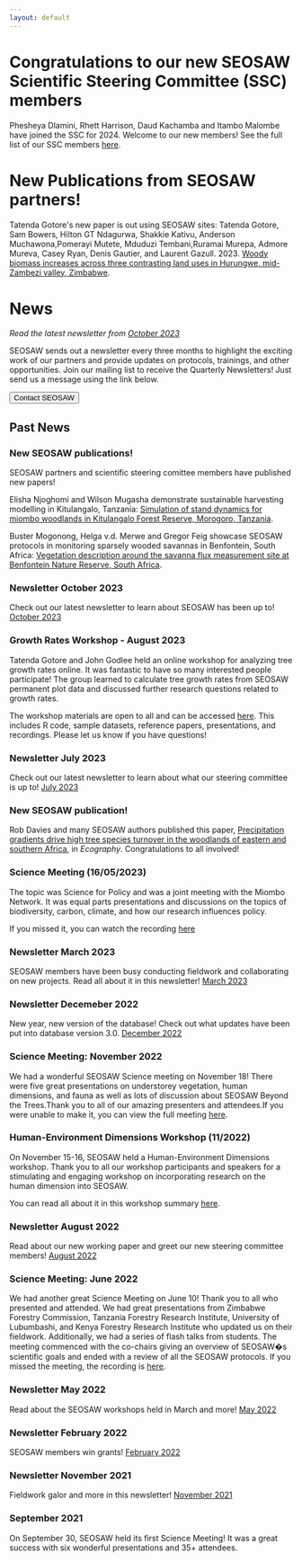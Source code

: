 ```yaml
---
layout: default
---
```


# Congratulations to our new SEOSAW Scientific Steering Committee (SSC) members

Phesheya Dlamini, Rhett Harrison, Daud Kachamba and Itambo Malombe have joined the SSC for 2024. Welcome to our new members! See the full list of our SSC members [here](https://seosaw.github.io/people.html).



# New Publications from SEOSAW partners!

Tatenda Gotore's new paper is out using SEOSAW sites:
Tatenda Gotore, Sam Bowers, Hilton GT Ndagurwa, Shakkie Kativu, Anderson Muchawona,Pomerayi Mutete, Mduduzi Tembani,Ruramai Murepa, Admore Mureva, Casey Ryan, Denis Gautier, and Laurent Gazull. 2023. [Woody biomass increases across three contrasting land uses in Hurungwe, mid-Zambezi valley, Zimbabwe](https://doi.org/10.2989/20702620.2023.2267043). 



# News

*Read the latest newsletter from [October 2023](https://sway.office.com/DV3l6bGWJnGIDHis?ref=Link)*

SEOSAW sends out a newsletter every three months to highlight the exciting work of our partners and provide updates on protocols, trainings, and other opportunities. Join our mailing list to receive the Quarterly Newsletters! Just send us a message using the link below.

<div class="landing-btn-wrapper">
<form action="{{ site.baseurl }}/contact.html">
 <button class="landing-btn" type="submit">Contact SEOSAW</button>
</form>
</div>





## Past News

### New SEOSAW publications!

SEOSAW partners and scientific steering comittee members have published new papers! 

Elisha Njoghomi and Wilson Mugasha demonstrate sustainable harvesting modelling in Kitulangalo, Tanzania: [Simulation of stand dynamics for miombo woodlands in Kitulangalo Forest Reserve, Morogoro, Tanzania](https://doi.org/10.1080/13416979.2023.2239136).

Buster Mogonong, Helga v.d. Merwe and Gregor Feig showcase SEOSAW protocols in monitoring sparsely wooded savannas in Benfontein, South Africa: [Vegetation description around the savanna flux measurement site at Benfontein Nature Reserve, South Africa](https://doi.org/10.1016/j.sajb.2023.09.010). 

### Newsletter October 2023

Check out our latest newsletter to learn about SEOSAW has been up to! [October 2023](https://sway.office.com/DV3l6bGWJnGIDHis?ref=Link)

### Growth Rates Workshop - August 2023

Tatenda Gotore and John Godlee held an online workshop for analyzing tree growth rates online. It was fantastic to have so many interested people participate! The group learned to calculate tree growth rates from SEOSAW permanent plot data and discussed further research questions related to growth rates. 

The workshop materials are open to all and can be accessed [here](https://drive.google.com/drive/folders/1NP3vjDOvXwqJbUz5Cd3R-ZFG7H2RholA?usp=drive_link). This includes R code, sample datasets, reference papers, presentations, and recordings. Please let us know if you have questions!

### Newsletter July 2023

Check out our latest newsletter to learn about what our steering committee is up to! [July 2023](https://sway.office.com/QKNCYwypIZdKfBq0?ref=Link&loc=play)

### New SEOSAW publication!

Rob Davies and many SEOSAW authors published this paper, [Precipitation gradients drive high tree species turnover in the woodlands of eastern and southern Africa](http://doi.org/10.1111/ecog.06720), in *Ecography*. Congratulations to all involved!

### Science Meeting (16/05/2023)

The topic was Science for Policy and was a joint meeting with the Miombo Network. It was equal parts presentations and discussions on the topics of biodiversity, carbon, climate, and how our research influences policy.

If you missed it, you can watch the recording [here](https://ed-ac-uk.zoom.us/rec/share/PFYFAeZ1tdQvRRkDshbqaLIcrKiJSQpe2AlaMe0kM3agraXHI1WoaCBLNzKePVE0.gkyWD2nHGTGj1VT8) 

### Newsletter March 2023

SEOSAW members have been busy conducting fieldwork and collaborating on new projects. Read all about it in this newsletter! [March 2023](https://sway.office.com/63ZWok7hoAYdSMgs?ref=Link)

### Newsletter Decemeber 2022

New year, new version of the database! Check out what updates have been put into database version 3.0. [December 2022](https://sway.office.com/CZLMRbX1jvRTiDqU?ref=Link)

### Science Meeting: November 2022

We had a wonderful SEOSAW Science meeting on November 18! There were five great presentations on understorey vegetation, human dimensions, and fauna as well as lots of discussion about SEOSAW Beyond the Trees.Thank you to all of our amazing presenters and attendees.If you were unable to make it, you can view the full meeting [here](https://ed-ac-uk.zoom.us/rec/share/1XNUAWWfMmq9uE4nBZ_cJ8OrG6AZSTHevzYZgTt8heTcBJWCfylZBBhnMzeM6uUB.All97l2vuW8Wh7A0).

### Human-Environment Dimensions Workshop (11/2022)

On November 15-16, SEOSAW held a Human-Environment Dimensions workshop. Thank you to all our workshop participants and speakers for a stimulating and engaging workshop on incorporating research on the human dimension into SEOSAW. 

You can read all about it in this workshop summary [here](https://bitbucket.org/miombo/seosaw/raw/master/doc/workshop_reports%5CH-E%20Workshop%20Report.pdf).

### Newsletter August 2022

Read about our new working paper and greet our new steering committee members! [August 2022](https://sway.office.com/jP61ngxt4D6yeHPz?ref=Link)

### Science Meeting: June 2022

 We had another great Science Meeting on June 10! Thank you to all who presented and attended. We had great presentations from Zimbabwe Forestry Commission, Tanzania Forestry Research Institute, University of Lubumbashi, and Kenya Forestry Research Institute who updated us on their fieldwork. Additionally, we had a series of flash talks from students. The meeting commenced with the co-chairs giving an overview of SEOSAW�s scientific goals and ended with a review of all the SEOSAW protocols. If you missed the meeting, the recording is [here](https://ed-ac-uk.zoom.us/rec/share/YYCAuZ53oAowLyJspCZU1b03-ZGU-5Tryj4Uy29tr8c5xb_ATpzRqXAO0lcr6BsZ.c3udR6Wf4wtYjnoJ).

### Newsletter May 2022

Read about the SEOSAW workshops held in March and more! [May 2022](https://sway.office.com/1ygFjSV2UCFKd6qP?ref=Link)

### Newsletter February 2022

SEOSAW members win grants! [February 2022](https://sway.office.com/yOc4A2qqAXhZAvSJ?ref=Link)

### Newsletter November 2021

 Fieldwork galor and more in this newsletter! [November 2021](https://sway.office.com/Hl8XFdvCgiowQiVs?ref=Link)
 
### September 2021

On September 30, SEOSAW held its first Science Meeting! It was a great success with six wonderful presentations and 35+ attendees. 

